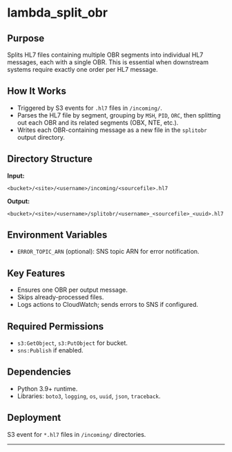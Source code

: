 # lambda_split_obr

## Purpose

Splits HL7 files containing multiple OBR segments into individual HL7 messages, each with a single OBR. This is essential when downstream systems require exactly one order per HL7 message.

## How It Works

- Triggered by S3 events for `.hl7` files in `/incoming/`.
- Parses the HL7 file by segment, grouping by `MSH`, `PID`, `ORC`, then splitting out each OBR and its related segments (OBX, NTE, etc.).
- Writes each OBR-containing message as a new file in the `splitobr` output directory.

## Directory Structure

**Input:**
```
<bucket>/<site>/<username>/incoming/<sourcefile>.hl7
```
**Output:**
```
<bucket>/<site>/<username>/splitobr/<username>_<sourcefile>_<uuid>.hl7
```

## Environment Variables

- `ERROR_TOPIC_ARN` (optional): SNS topic ARN for error notification.

## Key Features

- Ensures one OBR per output message.
- Skips already-processed files.
- Logs actions to CloudWatch; sends errors to SNS if configured.

## Required Permissions

- `s3:GetObject`, `s3:PutObject` for bucket.
- `sns:Publish` if enabled.

## Dependencies

- Python 3.9+ runtime.
- Libraries: `boto3`, `logging`, `os`, `uuid`, `json`, `traceback`.

## Deployment

S3 event for `*.hl7` files in `/incoming/` directories.

---
